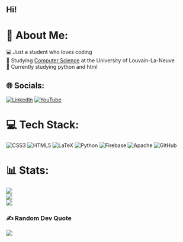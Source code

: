 ## Hi!

# 💫 About Me:
💻 Just a student who loves coding<br>
🏫 Studying [Computer Science](https://www.youtube.com/watch?v=f5Yzl25pZjY) at the University of Louvain-La-Neuve<br>
💭 Currently studying python and html


## 🌐 Socials:
[![LinkedIn](https://img.shields.io/badge/LinkedIn-%230077B5.svg?logo=linkedin&logoColor=white)](https://www.linkedin.com/in/lael-r-57766b238/) [![YouTube](https://img.shields.io/badge/YouTube-%23FF0000.svg?logo=YouTube&logoColor=white)](https://www.youtube.com/@fayzer789) 

# 💻 Tech Stack:
![CSS3](https://img.shields.io/badge/css3-%231572B6.svg?style=for-the-badge&logo=css3&logoColor=white) ![HTML5](https://img.shields.io/badge/html5-%23E34F26.svg?style=for-the-badge&logo=html5&logoColor=white) ![LaTeX](https://img.shields.io/badge/latex-%23008080.svg?style=for-the-badge&logo=latex&logoColor=white) ![Python](https://img.shields.io/badge/python-3670A0?style=for-the-badge&logo=python&logoColor=ffdd54) ![Firebase](https://img.shields.io/badge/firebase-%23039BE5.svg?style=for-the-badge&logo=firebase) ![Apache](https://img.shields.io/badge/apache-%23D42029.svg?style=for-the-badge&logo=apache&logoColor=white) ![GitHub](https://img.shields.io/badge/github-%23121011.svg?style=for-the-badge&logo=github&logoColor=white)
# 📊 Stats:
![](https://github-readme-stats.vercel.app/api?username=Fayzer789&theme=dark&hide_border=false&include_all_commits=false&count_private=false)<br/>
![](https://github-readme-streak-stats.herokuapp.com/?user=Fayzer789&theme=dark&hide_border=false)<br/>
![](https://github-readme-stats.vercel.app/api/top-langs/?username=Fayzer789&theme=dark&hide_border=false&include_all_commits=false&count_private=false&layout=compact)

### ✍️ Random Dev Quote
![](https://quotes-github-readme.vercel.app/api?type=horizontal&theme=radical)

<!-- Proudly created with GPRM ( https://gprm.itsvg.in ) -->
